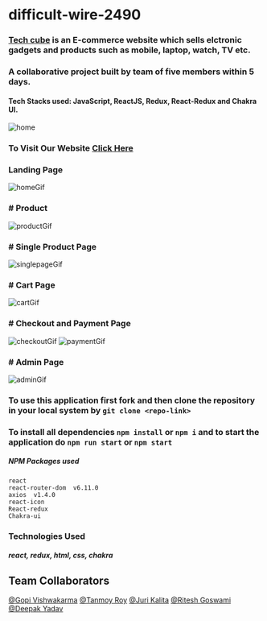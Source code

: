 # difficult-wire-2490

### [Tech cube](https://tech-cube-ten.vercel.app/) is an E-commerce website which sells elctronic gadgets and products such as mobile, laptop, watch, TV etc.
### A collaborative project built by team of five members within 5 days.
#### Tech Stacks used: JavaScript, ReactJS, Redux, React-Redux and Chakra UI.


![home](https://user-images.githubusercontent.com/114371170/236990864-71b4be2a-881c-465a-a04e-65880c2a3b73.png)

### To Visit Our Website [Click Here](https://tech-cube-ten.vercel.app/)

### Landing Page

![homeGif](https://github.com/ErGopiVishwakarma/difficult-wire-2490/assets/114371170/42b989fd-eeba-4269-b6a1-2f8c3ff5bec5)

### # Product
![productGif](https://github.com/ErGopiVishwakarma/difficult-wire-2490/assets/114371170/59c07d15-3762-4f6d-af90-3761e58fcaec)

### # Single Product Page
![singlepageGif](https://github.com/ErGopiVishwakarma/difficult-wire-2490/assets/114371170/8910a164-fba6-4959-9920-079187f1b5fe)

### # Cart Page
![cartGif](https://github.com/ErGopiVishwakarma/difficult-wire-2490/assets/114371170/293c87d2-75f4-4917-afd2-c9647e6f6597)

### # Checkout and Payment Page
![checkoutGif](https://github.com/ErGopiVishwakarma/difficult-wire-2490/assets/114371170/5159c6f8-2cc2-4341-a8fe-4d575ae4eae7)
![paymentGif](https://github.com/ErGopiVishwakarma/difficult-wire-2490/assets/114371170/533129ee-656d-4bbd-9e18-85bc8d130de5)


### # Admin Page
![adminGif](https://github.com/ErGopiVishwakarma/difficult-wire-2490/assets/114371170/dfec19da-93b0-492a-bb59-134b9f7c7bd1)

### To use this application first fork and then clone the repository in your local system by `git clone <repo-link>`
### To install all dependencies `npm install` or `npm i` and to start the application do `npm run start` or `npm start`
##### NPM Packages used
```
react 
react-router-dom  v6.11.0
axios  v1.4.0
react-icon
React-redux
Chakra-ui
```
### Technologies Used 
##### react, redux, html, css, chakra

## Team Collaborators
[@Gopi Vishwakarma](https://github.com/ErGopiVishwakarma)
[@Tanmoy Roy](https://github.com/Tanmoy0151)
[@Juri Kalita](https://github.com/jurikalita011)
[@Ritesh Goswami](https://github.com/ritesh22201)
[@Deepak Yadav](https://github.com/Deepak-25yadav)




